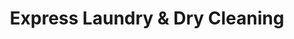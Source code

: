 ---
title: "Express Laundry & Dry Cleaning"
url: /middletown/express-laundry-and-dry-cleaning/
shop: laundry
---